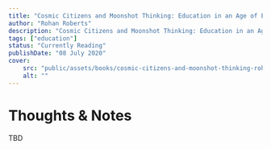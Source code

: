```yaml
---
title: "Cosmic Citizens and Moonshot Thinking: Education in an Age of Exponential Technologies"
author: "Rohan Roberts"
description: "Cosmic Citizens and Moonshot Thinking: Education in an Age of Exponential Technologies takes a fresh approach to what we need to do differently to prepare our children for a world of exponential technologies, disruptive innovations, and ubiquitous A.I. "
tags: ["education"]
status: "Currently Reading"
publishDate: "08 July 2020"
cover: 
    src: "public/assets/books/cosmic-citizens-and-moonshot-thinking-rohan-roberts.jpeg"
    alt: ""
---
```


# Thoughts & Notes

TBD
